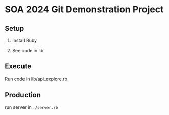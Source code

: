 # SOA 2024 Git Demonstration Project

## Setup

1. Install Ruby

2. See code in lib

## Execute

Run code in lib/api_explore.rb

## Production

run server in `./server.rb`
